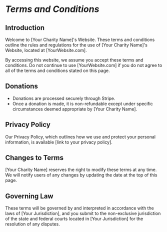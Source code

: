 # _Terms and Conditions_

## Introduction

Welcome to [Your Charity Name]'s Website. These terms and conditions outline the rules and regulations for the use of [Your Charity Name]'s Website, located at [YourWebsite.com].

By accessing this website, we assume you accept these terms and conditions. Do not continue to use [YourWebsite.com] if you do not agree to all of the terms and conditions stated on this page.

## Donations

- Donations are processed securely through Stripe.
- Once a donation is made, it is non-refundable except under specific circumstances deemed appropriate by [Your Charity Name].

## Privacy Policy

Our Privacy Policy, which outlines how we use and protect your personal information, is available [link to your privacy policy].

## Changes to Terms

[Your Charity Name] reserves the right to modify these terms at any time. We will notify users of any changes by updating the date at the top of this page.

## Governing Law

These terms will be governed by and interpreted in accordance with the laws of [Your Jurisdiction], and you submit to the non-exclusive jurisdiction of the state and federal courts located in [Your Jurisdiction] for the resolution of any disputes.
